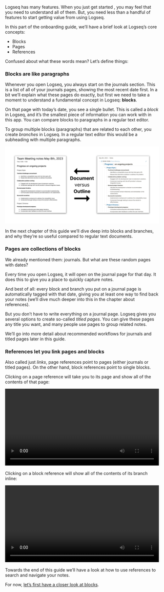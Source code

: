 Logseq has many features. When you just get started , you may feel that you need to understand all of them. But, you need less than a handful of features to start getting value from using Logseq.

In this part of the onboarding guide, we’ll have a brief look at Logseq’s core concepts:

* Blocks
* Pages
* References

Confused about what these words mean? Let’s define things:

### Blocks are like paragraphs
Whenever you open Logseq, you always start on the journals section. This is a list of all of your journals pages, showing the most recent date first. In a bit we’ll explain what these pages do exactly, but first we need to take a moment to understand a fundamental concept in Logseq: **blocks**.

On that page with today’s date, you see a single bullet. This is called a _block_ in Logseq, and it’s the smallest piece of information you can work with in this app. You can compare blocks to paragraphs in a regular text editor.

To group multiple blocks (paragraphs) that are related to each other, you create _branches_ in Logseq. In a regular text editor this would be a subheading with multiple paragraphs.

![](./assets/2_1_GoogleDocsVersusLogseqOutline.png)

In the next chapter of this guide we’ll dive deep into blocks and branches, and why they’re so useful compared to regular text documents.

### Pages are collections of blocks
We already mentioned them: journals. But what are these random pages with dates?

Every time you open Logseq, it will open on the journal page for that day. It does this to give you a place to quickly capture notes.

And best of all: every block and branch you put on a journal page is automatically tagged with that date, giving you at least one way to find back your notes (we’ll dive much deeper into this in the chapter about references).

But you don’t have to write everything on a journal page. Logseq gives you several options to create so-called _titled pages_. You can give these pages any title you want, and many people use pages to group related notes.

We’ll go into more detail about recommended workflows for journals and titled pages later in this guide.

### References let you link pages and blocks
Also called just _links_, page references point to pages (either journals or titled pages). On the other hand, block references point to single blocks.

Clicking on a page reference will take you to its page and show all of the contents of that page:

<video width="100%" controls>
  <source src="./assets/2_2_ClickPageRef.mp4" type="video/mp4">
</video>

Clicking on a block reference will show all of the contents of its branch inline:

<video width="100%" controls>
  <source src="./assets/2_3_ClickBlockRef.mp4" type="video/mp4">
</video>

Towards the end of this guide we’ll have a look at how to use references to search and navigate your notes.

For now, [let’s first have a closer look at blocks](./3.write-in-blocks-and-branches).
